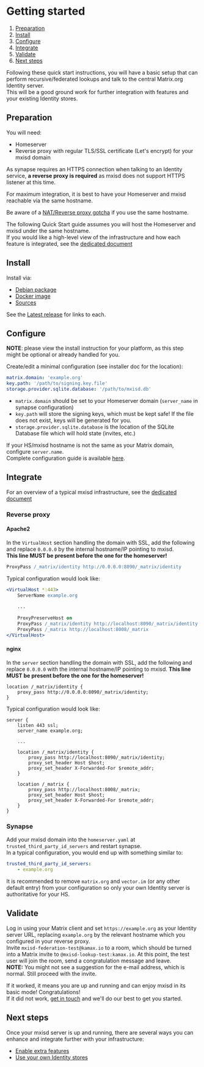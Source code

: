 # Getting started
1. [Preparation](#preparation)
2. [Install](#install)
3. [Configure](#configure)
4. [Integrate](#integrate)
5. [Validate](#validate)
6. [Next steps](#next-steps)

Following these quick start instructions, you will have a basic setup that can perform recursive/federated lookups and
talk to the central Matrix.org Identity server.  
This will be a good ground work for further integration with features and your existing Identity stores.

## Preparation
You will need:
- Homeserver
- Reverse proxy with regular TLS/SSL certificate (Let's encrypt) for your mxisd domain

As synapse requires an HTTPS connection when talking to an Identity service, **a reverse proxy is required** as mxisd does
not support HTTPS listener at this time.

For maximum integration, it is best to have your Homeserver and mxisd reachable via the same hostname.

Be aware of a [NAT/Reverse proxy gotcha](https://github.com/kamax-io/mxisd/wiki/Gotchas#nating) if you use the same
hostname.

The following Quick Start guide assumes you will host the Homeserver and mxisd under the same hostname.  
If you would like a high-level view of the infrastructure and how each feature is integrated, see the
[dedicated document](architecture.md)

## Install
Install via:
- [Debian package](install/debian.md)
- [Docker image](install/docker.md)
- [Sources](build.md)

See the [Latest release](https://github.com/kamax-io/mxisd/releases/latest) for links to each.

## Configure
**NOTE**: please view the install instruction for your platform, as this step might be optional or already handled for you.

Create/edit a minimal configuration (see installer doc for the location):
```yaml
matrix.domain: 'example.org'
key.path: '/path/to/signing.key.file'
storage.provider.sqlite.database: '/path/to/mxisd.db'
```  
- `matrix.domain` should be set to your Homeserver domain (`server_name` in synapse configuration)
- `key.path` will store the signing keys, which must be kept safe! If the file does not exist, keys will be generated for you.
- `storage.provider.sqlite.database` is the location of the SQLite Database file which will hold state (invites, etc.)

If your HS/mxisd hostname is not the same as your Matrix domain, configure `server.name`.  
Complete configuration guide is available [here](configure.md).

## Integrate
For an overview of a typical mxisd infrastructure, see the [dedicated document](architecture.md)
### Reverse proxy
#### Apache2
In the `VirtualHost` section handling the domain with SSL, add the following and replace `0.0.0.0` by the internal
hostname/IP pointing to mxisd.  
**This line MUST be present before the one for the homeserver!**
```apache
ProxyPass /_matrix/identity http://0.0.0.0:8090/_matrix/identity
```

Typical configuration would look like:
```apache
<VirtualHost *:443>
    ServerName example.org
    
    ...
    
    ProxyPreserveHost on
    ProxyPass /_matrix/identity http://localhost:8090/_matrix/identity
    ProxyPass /_matrix http://localhost:8008/_matrix
</VirtualHost>
```

#### nginx
In the `server` section handling the domain with SSL, add the following and replace `0.0.0.0` with the internal
hostname/IP pointing to mxisd.
**This line MUST be present before the one for the homeserver!**
```nginx
location /_matrix/identity {
    proxy_pass http://0.0.0.0:8090/_matrix/identity;
}
```

Typical configuration would look like:
```nginx
server {
    listen 443 ssl;
    server_name example.org;
    
    ...
    
    location /_matrix/identity {
        proxy_pass http://localhost:8090/_matrix/identity;
        proxy_set_header Host $host;
        proxy_set_header X-Forwarded-For $remote_addr;
    }
    
    location /_matrix {
        proxy_pass http://localhost:8008/_matrix;
        proxy_set_header Host $host;
        proxy_set_header X-Forwarded-For $remote_addr;
    }
}
```

### Synapse
Add your mxisd domain into the `homeserver.yaml` at `trusted_third_party_id_servers` and restart synapse.  
In a typical configuration, you would end up with something similar to:
```yaml
trusted_third_party_id_servers:
    - example.org
```
It is recommended to remove `matrix.org` and `vector.im` (or any other default entry) from your configuration so only
your own Identity server is authoritative for your HS.

## Validate
Log in using your Matrix client and set `https://example.org` as your Identity server URL, replacing `example.org` by
the relevant hostname which you configured in your reverse proxy.  
Invite `mxisd-federation-test@kamax.io` to a room, which should be turned into a Matrix invite to `@mxisd-lookup-test:kamax.io`.
At this point, the test user will join the room, send a congratulation message and leave.  
**NOTE:** You might not see a suggestion for the e-mail address, which is normal. Still proceed with the invite.
  
If it worked, it means you are up and running and can enjoy mxisd in its basic mode! Congratulations!  
If it did not work, [get in touch](../README.md#support) and we'll do our best to get you started.

## Next steps
Once your mxisd server is up and running, there are several ways you can enhance and integrate further with your
infrastructure:

- [Enable extra features](features/)
- [Use your own Identity stores](stores/README.md)
